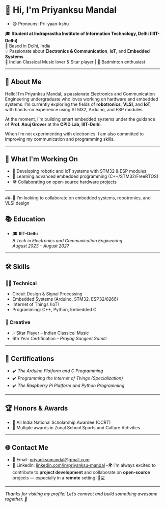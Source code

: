 
<!--
**Priyanksu-Mandal/Priyanksu-Mandal** is a ✨ _special_ ✨ repository because its `README.md` (this file) appears on your GitHub profile.

Here are some ideas to get you started:
- 🔭 I’m currently working on robotronics and developing IoT systems under the guidance of Prof. Anuj Grover at CPID, IIIT-Delhi
- 🌱 I’m currently learning to code in STM32 (C++) and ESP modules
-
- 🤔 I’m looking for help with advanced embedded systems and real-world VLSI projects
- 💬 Ask me about embedded C++, Arduino, STM32, circuit design, and IoT systems

- ⚡ Fun fact: I'm an introvert and a slow learner — but I never stop learning!
-->

# 👋 Hi, I'm Priyanksu Mandal
- 😄 Pronouns: Pri-yaan-kshu

🎓 **Student at Indraprastha Institute of Information Technology, Delhi (IIIT-Delhi)**  
📍 Based in Delhi, India  
💡 Passionate about **Electronics & Communication**, **IoT**, and **Embedded Systems**  
🎵 Indian Classical Music lover & Sitar player | 🏸 Badminton enthusiast  

---

## 🧠 About Me

Hello! I’m Priyanksu Mandal, a passionate Electronics and Communication Engineering undergraduate who loves working on hardware and embedded systems. I’m currently exploring the fields of **robotronics**, **VLSI**, and **IoT**, with hands-on experience using STM32, Arduino, and ESP modules.

At the moment, I’m building smart embedded systems under the guidance of **Prof. Anuj Grover** at the **CPID Lab, IIIT-Delhi**.

When I’m not experimenting with electronics. I am also committed to improving my communication and programming skills.



---

## 🔭 What I'm Working On

- 🤖 Developing robotic and IoT systems with STM32 & ESP modules  
- 🧠 Learning advanced embedded programming (C++/STM32/FreeRTOS)  
- 🛠 Collaborating on open-source hardware projects  

---
##-👯 I’m looking to collaborate on embedded systems, robotronics, and VLSI design

## 📚 Education

- 🎓 **IIIT-Delhi**  
  *B.Tech in Electronics and Communication Engineering*  
  *August 2023 – August 2027*

---

## 🛠️ Skills

### 👨‍💻 Technical
- Circuit Design & Signal Processing  
- Embedded Systems (Arduino, STM32, ESP32/8266)  
- Internet of Things (IoT)  
- Programming: C++, Python, Embedded C  

### 🎼 Creative
- 🎶 Sitar Player – Indian Classical Music  
- 6th Year Certification – *Prayag Sangeet Samiti*

---

## 📜 Certifications

- ✔️ *The Arduino Platform and C Programming*
- ✔️ *Programming the Internet of Things (Specialization)*
- ✔️ *The Raspberry Pi Platform and Python Programming*

---

## 🏆 Honors & Awards

- 🏅 All India National Scholarship Awardee (CCRT)
- 🥈 Multiple awards in Zonal School Sports and Culture Activities

---

## 🌐 Contact Me

- 📧 Email: [priyanksumandal@gmail.com](mailto:priyanksumandal@gmail.com)  
- 🔗 LinkedIn: [linkedin.com/in/priyanksu-mandal](https://www.linkedin.com/in/priyanksu-mandal)
-🌍 I’m always excited to contribute to **project development** and collaborate on **open-source** projects — especially in a **remote** setting! 🤝💻

---

_Thanks for visiting my profile! Let’s connect and build something awesome together. 🚀_


